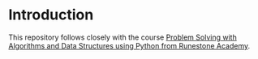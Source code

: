 # Introduction

This repository follows closely with the course [Problem Solving with Algorithms and Data Structures using Python from Runestone Academy](https://runestone.academy/ns/books/published/pythonds3/index.html).